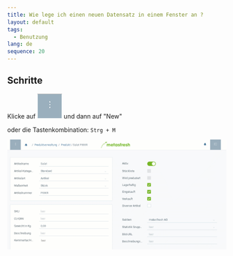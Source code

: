 ```yaml
---
title: Wie lege ich einen neuen Datensatz in einem Fenster an ?
layout: default
tags:
  - Benutzung
lang: de
sequence: 20
---
```



## Schritte

Klicke auf ![](assets/Neuen_Datensatz_Webui-4273e.png)
und dann auf "New"

oder die  Tastenkombination: `Strg + M`

 ![](assets/neuerdatensatzfenster.gif)
